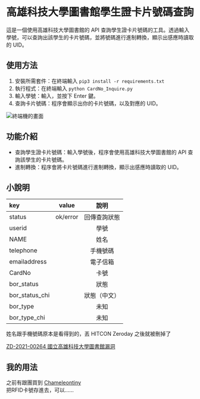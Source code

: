# 高雄科技大學圖書館學生證卡片號碼查詢
這是一個使用高雄科技大學圖書館的 API 查詢學生證卡片號碼的工具。透過輸入學號，可以查詢出該學生的卡片號碼，並將號碼進行進制轉換，顯示出感應時讀取的 UID。

<!-- 如果有可以模擬RFID的東西，這會是一個人借討論室的好方法 -->

使用方法
-
1. 安裝所需套件：在終端輸入
`pip3 install -r requirements.txt`
2. 執行程式：在終端輸入
`python CardNo_Inquire.py`
3. 輸入學號：輸入，並按下 Enter 鍵。
4. 查詢卡片號碼：程序會顯示出你的卡片號碼，以及對應的 UID。

![終端機的畫面](https://i.imgur.com/KtsvcwB.png)

功能介紹
-
- 查詢學生證卡片號碼：輸入學號後，程序會使用高雄科技大學圖書館的 API 查詢該學生的卡片號碼。
- 進制轉換：程序會將卡片號碼進行進制轉換，顯示出感應時讀取的 UID。


小說明
-
| key            | value    |     說明     |
|:-------------- | -------- |:------------:|
| status         | ok/error | 回傳查詢狀態 |
| userid         |          |     學號     |
| NAME           |          |     姓名     |
| telephone      |          |   手機號碼   |
| emailaddress   |          |   電子信箱   |
| CardNo         |          |     卡號     |
| bor_status     |          |     狀態     |
| bor_status_chi |          |     狀態（中文）     |
| bor_type       |          |     未知     |
| bor_type_chi   |          |     未知     |

姓名跟手機號碼原本是看得到的，丟 HITCON Zeroday 之後就被刪掉了

[ZD-2021-00264 國立高雄科技大學圖書館漏洞](https://zeroday.hitcon.org/vulnerability/ZD-2021-00264)

我的用法
-
之前有跟團買到 [Chameleontiny](https://chameleontiny.com/product/chameleontiny/)  
把RFID卡號存進去，可以……

